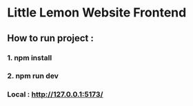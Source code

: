 # Little Lemon Website Frontend

## How to run project :

### 1. npm install


### 2. npm run dev


### Local : http://127.0.0.1:5173/